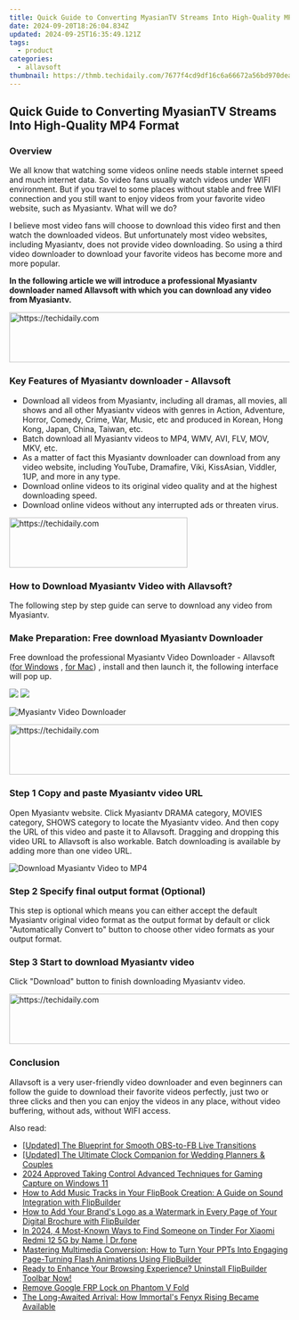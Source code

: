 ```yaml
---
title: Quick Guide to Converting MyasianTV Streams Into High-Quality MP4 Format
date: 2024-09-20T18:26:04.834Z
updated: 2024-09-25T16:35:49.121Z
tags:
  - product
categories:
  - allavsoft
thumbnail: https://thmb.techidaily.com/7677f4cd9df16c6a66672a56bd970deac980e4b074d81c3008e2f891a827245d.jpg
---
```


## Quick Guide to Converting MyasianTV Streams Into High-Quality MP4 Format

### Overview

We all know that watching some videos online needs stable internet speed and much internet data. So video fans usually watch videos under WIFI environment. But if you travel to some places without stable and free WIFI connection and you still want to enjoy videos from your favorite video website, such as Myasiantv. What will we do?

I believe most video fans will choose to download this video first and then watch the downloaded videos. But unfortunately most video websites, including Myasiantv, does not provide video downloading. So using a third video downloader to download your favorite videos has become more and more popular.

**In the following article we will introduce a professional Myasiantv downloader named Allavsoft with which you can download any video from Myasiantv.**

<!-- affiliate ads begin -->
<a href="https://aligracehair.sjv.io/c/5597632/1896560/19272" target="_top" id="1896560">
  <img src="//a.impactradius-go.com/display-ad/19272-1896560" border="0" alt="https://techidaily.com" width="728" height="90"/>
</a>
<img height="0" width="0" src="https://aligracehair.sjv.io/i/5597632/1896560/19272" style="position:absolute;visibility:hidden;" border="0" />
<!-- affiliate ads end -->

### Key Features of Myasiantv downloader - Allavsoft

* Download all videos from Myasiantv, including all dramas, all movies, all shows and all other Myasiantv videos with genres in Action, Adventure, Horror, Comedy, Crime, War, Music, etc and produced in Korean, Hong Kong, Japan, China, Taiwan, etc.
* Batch download all Myasiantv videos to MP4, WMV, AVI, FLV, MOV, MKV, etc.
* As a matter of fact this Myasiantv downloader can download from any video website, including YouTube, Dramafire, Viki, KissAsian, Viddler, 1UP, and more in any type.
* Download online videos to its original video quality and at the highest downloading speed.
* Download online videos without any interrupted ads or threaten virus.

<!-- affiliate ads begin -->
<a href="https://25home.pxf.io/c/5597632/2148647/16836" target="_top" id="2148647">
  <img src="//a.impactradius-go.com/display-ad/16836-2148647" border="0" alt="https://techidaily.com" width="320" height="90"/>
</a>
<img height="0" width="0" src="https://25home.pxf.io/i/5597632/2148647/16836" style="position:absolute;visibility:hidden;" border="0" />
<!-- affiliate ads end -->

### How to Download Myasiantv Video with Allavsoft?

The following step by step guide can serve to download any video from Myasiantv.

### Make Preparation: Free download Myasiantv Downloader

Free download the professional Myasiantv Video Downloader - Allavsoft ([for Windows](https://tools.techidaily.com/allavsoft/products/) , [for Mac](https://tools.techidaily.com/allavsoft/products/)) , install and then launch it, the following interface will pop up.

[![](https://www.allavsoft.com/how-to/../images/how-to/free-download-win.jpg)](https://tools.techidaily.com/allavsoft/products/) [![](https://www.allavsoft.com/how-to/../images/how-to/free-download-mac.jpg)](https://tools.techidaily.com/allavsoft/products/)

![Myasiantv Video Downloader](https://www.allavsoft.com/how-to/../images/allavsoft/screen-shot-600.jpg)

<!-- affiliate ads begin -->
<a href="https://aligracehair.sjv.io/c/5597632/1880960/19272" target="_top" id="1880960">
  <img src="//a.impactradius-go.com/display-ad/19272-1880960" border="0" alt="https://techidaily.com" width="728" height="90"/>
</a>
<img height="0" width="0" src="https://aligracehair.sjv.io/i/5597632/1880960/19272" style="position:absolute;visibility:hidden;" border="0" />
<!-- affiliate ads end -->

### Step 1 Copy and paste Myasiantv video URL

Open Myasiantv website. Click Myasiantv DRAMA category, MOVIES category, SHOWS category to locate the Myasiantv video. And then copy the URL of this video and paste it to Allavsoft. Dragging and dropping this video URL to Allavsoft is also workable. Batch downloading is available by adding more than one video URL.

![Download Myasiantv Video to MP4](https://www.allavsoft.com/how-to/../images/how-to/download-rtmp-video/download-rtmp-video.jpg)

### Step 2 Specify final output format (Optional)

This step is optional which means you can either accept the default Myasiantv original video format as the output format by default or click "Automatically Convert to" button to choose other video formats as your output format.

### Step 3 Start to download Myasiantv video

Click "Download" button to finish downloading Myasiantv video.

<!-- affiliate ads begin -->
<a href="https://appsumo.8odi.net/c/5597632/2037358/7443" target="_top" id="2037358">
  <img src="//a.impactradius-go.com/display-ad/7443-2037358" border="0" alt="https://techidaily.com" width="728" height="90"/>
</a>
<img height="0" width="0" src="https://appsumo.8odi.net/i/5597632/2037358/7443" style="position:absolute;visibility:hidden;" border="0" />
<!-- affiliate ads end -->

### Conclusion

Allavsoft is a very user-friendly video downloader and even beginners can follow the guide to download their favorite videos perfectly, just two or three clicks and then you can enjoy the videos in any place, without video buffering, without ads, without WIFI access.

<ins class="adsbygoogle"
     style="display:block"
     data-ad-format="autorelaxed"
     data-ad-client="ca-pub-7571918770474297"
     data-ad-slot="1223367746"></ins>

<ins class="adsbygoogle"
     style="display:block"
     data-ad-client="ca-pub-7571918770474297"
     data-ad-slot="8358498916"
     data-ad-format="auto"
     data-full-width-responsive="true"></ins>

<span class="atpl-alsoreadstyle">Also read:</span>
<div><ul>
<li><a href="https://digital-screen-recording.techidaily.com/updated-the-blueprint-for-smooth-obs-to-fb-live-transitions/"><u>[Updated] The Blueprint for Smooth OBS-to-FB Live Transitions</u></a></li>
<li><a href="https://some-guidance.techidaily.com/updated-the-ultimate-clock-companion-for-wedding-planners-and-couples/"><u>[Updated] The Ultimate Clock Companion for Wedding Planners & Couples</u></a></li>
<li><a href="https://visual-screen-recording.techidaily.com/2024-approved-taking-control-advanced-techniques-for-gaming-capture-on-windows-11/"><u>2024 Approved Taking Control Advanced Techniques for Gaming Capture on Windows 11</u></a></li>
<li><a href="https://fox-search.techidaily.com/how-to-add-music-tracks-in-your-flipbook-creation-a-guide-on-sound-integration-with-flipbuilder/"><u>How to Add Music Tracks in Your FlipBook Creation: A Guide on Sound Integration with FlipBuilder</u></a></li>
<li><a href="https://fox-search.techidaily.com/how-to-add-your-brands-logo-as-a-watermark-in-every-page-of-your-digital-brochure-with-flipbuilder/"><u>How to Add Your Brand's Logo as a Watermark in Every Page of Your Digital Brochure with FlipBuilder</u></a></li>
<li><a href="https://location-social.techidaily.com/in-2024-4-most-known-ways-to-find-someone-on-tinder-for-xiaomi-redmi-12-5g-by-name-drfone-by-drfone-virtual-android/"><u>In 2024, 4 Most-Known Ways to Find Someone on Tinder For Xiaomi Redmi 12 5G by Name | Dr.fone</u></a></li>
<li><a href="https://fox-search.techidaily.com/mastering-multimedia-conversion-how-to-turn-your-ppts-into-engaging-page-turning-flash-animations-using-flipbuilder/"><u>Mastering Multimedia Conversion: How to Turn Your PPTs Into Engaging Page-Turning Flash Animations Using FlipBuilder</u></a></li>
<li><a href="https://fox-search.techidaily.com/ready-to-enhance-your-browsing-experience-uninstall-flipbuilder-toolbar-now/"><u>Ready to Enhance Your Browsing Experience? Uninstall FlipBuilder Toolbar Now!</u></a></li>
<li><a href="https://techidaily.com/remove-google-frp-lock-on-phantom-v-fold-by-drfone-android-unlock-remove-google-frp/"><u>Remove Google FRP Lock on Phantom V Fold</u></a></li>
<li><a href="https://win-answers.techidaily.com/the-long-awaited-arrival-how-immortals-fenyx-rising-became-available/"><u>The Long-Awaited Arrival: How Immortal's Fenyx Rising Became Available</u></a></li>
</ul></div>

